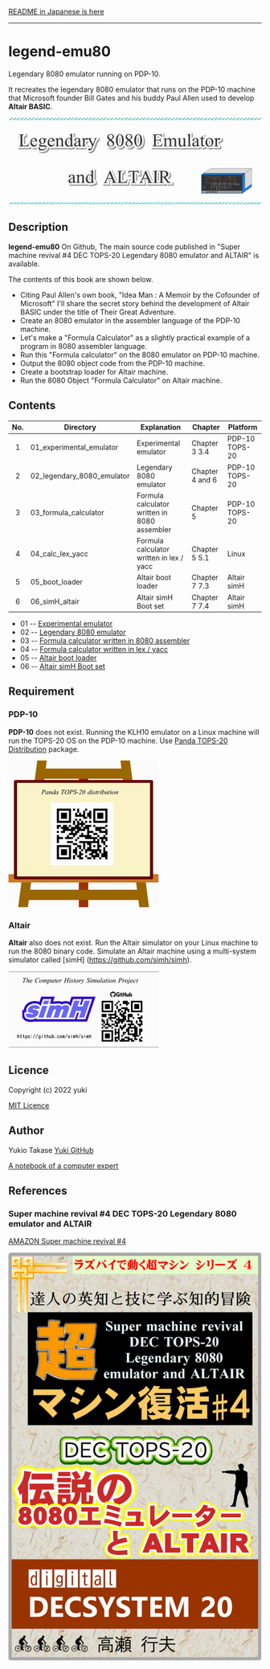 [README in Japanese is here](./README-ja.md)
________________________________________________

legend-emu80
============

Legendary 8080 emulator running on PDP-10.

It recreates the legendary 8080 emulator that 
runs on the PDP-10 machine that Microsoft founder Bill Gates 
and his buddy Paul Allen used to develop **Altair BASIC**.

![Legendary 8080 Emulator and ALTAIR](./pic/title_logo.png)


## Description

**legend-emu80** On Github,
The main source code published in 
"Super machine revival #4 DEC TOPS-20 Legendary 8080 emulator and ALTAIR" 
is available.

The contents of this book are shown below.

- Citing Paul Allen's own book, 
  "Idea Man : A Memoir by the Cofounder of Microsoft" 
  I'll share the secret story behind the development 
  of Altair BASIC under the title of Their Great Adventure.
- Create an 8080 emulator in the assembler language of the PDP-10 machine.
- Let's make a "Formula Calculator" as a slightly practical example 
  of a program in 8080 assembler language.
- Run this "Formula calculator" on the 8080 emulator on PDP-10 machine.
- Output the 8080 object code from the PDP-10 machine.
- Create a bootstrap loader for Altair machine.
- Run the 8080 Object "Formula Calculator" on Altair machine.


## Contents

| No. | Directory                  | Explanation                                  | Chapter        | Platform
|:---:| -------------------------- | -------------------------------------------- | -------------- |----------------------
|  1  | 01_experimental_emulator   | Experimental emulator                        | Chapter 3 3.4  | PDP-10 TOPS-20
|  2  | 02_legendary_8080_emulator | Legendary 8080 emulator                      | Chapter 4 and 6| PDP-10 TOPS-20
|  3  | 03_formula_calculator      | Formula calculator written in 8080 assembler | Chapter 5      | PDP-10 TOPS-20
|  4  | 04_calc_lex_yacc           | Formula calculator written in lex / yacc     | Chapter 5 5.1  | Linux
|  5  | 05_boot_loader             | Altair boot loader                           | Chapter 7 7.3  | Altair simH
|  6  | 06_simH_altair             | Altair simH Boot set                         | Chapter 7 7.4  | Altair simH

- 01 -- [Experimental emulator](./01_experimental_emulator/README-ja-01.md)
- 02 -- [Legendary 8080 emulator](./02_legendary_8080_emulator/README-ja-02.md)
- 03 -- [Formula calculator written in 8080 assembler](./03_formula_calculator/README-ja-03.md)
- 04 -- [Formula calculator written in lex / yacc ](./04_calc_lex_yacc/README-ja-04.md)
- 05 -- [Altair boot loader](./05_boot_loader/README-ja-05.md)
- 06 -- [Altair simH Boot set](./06_simH_altair/README-ja-06.md)

## Requirement

### PDP-10

**PDP-10** does not exist.
Running the KLH10 emulator on a Linux machine will run the TOPS-20 OS on the PDP-10 machine.
Use [Panda TOPS-20 Distribution](http://panda.trailing-edge.com/) package.

![Panda TOPS-20 Distribution](./pic/qr_url_panda.png)


### Altair

**Altair** also does not exist.
Run the Altair simulator on your Linux machine to 
run the 8080 binary code.
Simulate an Altair machine using a multi-system simulator 
called [simH] (https://github.com/simh/simh).

![simH Altair](./pic/qr_github_simh.png)



## Licence

Copyright (c) 2022 yuki

[MIT Licence](https://opensource.org/licenses/mit-license.php)

## Author

Yukio Takase  [Yuki GitHub](https://github.com/Yuki-book)

[A notebook of a computer expert](http://my-web-site.iobb.net/~yuki/)

## References

### Super machine revival #4 DEC TOPS-20 Legendary 8080 emulator and ALTAIR

[AMAZON Super machine revival #4](https://www.amazon.co.jp/dp/B0B137CCNB/)

![Super machine revival #4 DEC TOPS-20 Legendary 8080 emulator and ALTAIR](./pic/book07_small.png)

